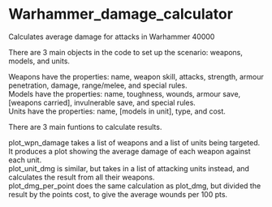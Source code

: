 # Warhammer_damage_calculator
Calculates average damage for attacks in Warhammer 40000

There are 3 main objects in the code to set up the scenario: weapons, models, and units.

Weapons have the properties: name, weapon skill, attacks, strength, armour penetration, damage, range/melee, and special rules.\
Models have the properties: name, toughness, wounds, armour save, [weapons carried], invulnerable save, and special rules.\
Units have the properties: name, [models in unit], type, and cost.


There are 3 main funtions to calculate results.

plot_wpn_damage takes a list of weapons and a list of units being targeted. It produces a plot showing the average damage of each weapon against each unit.\
plot_unit_dmg is similar, but takes in a list of attacking units instead, and calculates the result from all their weapons.\
plot_dmg_per_point does the same calculation as plot_dmg, but divided the result by the points cost, to give the average wounds per 100 pts.
